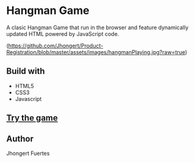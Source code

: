# Hangman Game
A clasic Hangman Game that run in the browser and feature dynamically updated HTML powered by JavaScript code.

(https://github.com/Jhongert/Product-Registration/blob/master/assets/images/hangmanPlaying.jpg?raw=true)

## Build with
- HTML5
- CSS3
- Javascript

## [Try the game](https://jhongert.github.io/hangman-game/)

## Author
Jhongert Fuertes
